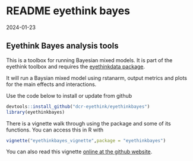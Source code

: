 README eyethink bayes
================
2024-01-23

## Eyethink Bayes analysis tools

This is a toolbox for running Bayesian mixed models. It is part of the eyethink toolbox and requires the [eyethinkdata package](https://dcr-eyethink.github.io/eyethinkdata/).

It will run a Baysian mixed model using rstanarm, output metrics and plots for the main effects and interactions. 

Use the code below to install or update from github

``` r
devtools::install_github("dcr-eyethink/eyethinkbayes")
library(eyethinkbayes)
```

There is a vignette walk through using the package and some of its
functions. You can access this in R with

``` r
vignette("eyethinkbayes_vignette",package = "eyethinkbayes")
```

You can also read this vignette [online at the github website](https://dcr-eyethink.github.io/eyethinkbayes/articles/eyethinkbayes_vignette.html).
